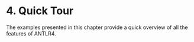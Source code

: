 ﻿# 4. Quick Tour

The examples presented in this chapter provide a quick overview of all the features of ANTLR4.
